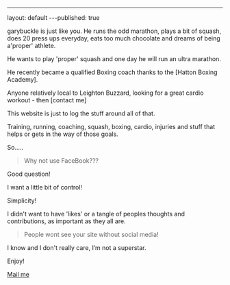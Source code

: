 ---
layout: default
---published: true

garybuckle is just like you. He runs the odd marathon, plays a bit of squash, does 20 press ups everyday, eats too much chocolate and dreams of being a'proper' athlete.

He wants to play 'proper' squash and one day he will run an ultra marathon.

He recently became a qualified Boxing coach thanks to the [Hatton Boxing Academy].

Anyone relatively local to Leighton Buzzard, looking for a great cardio workout - then [contact me]

This website is just to log the stuff around all of that.

Training, running, coaching, squash, boxing, cardio, injuries and stuff that helps or gets in the way of those goals.

So.....
> Why not use FaceBook???

Good question!

I want a little bit of control!

Simplicity!

I didn't want to have 'likes' or a tangle of peoples thoughts and contributions, as important as they all are.

> People wont see your site without social media!

I know and I don't really care, I’m not a superstar.

Enjoy!

[Mail me](mailto:iambuckle@icloud.com)

